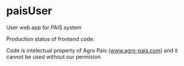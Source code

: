 # paisUser
User web app for PAIS system

Production status of frontend code.

Code is intelectual property of Agro Pais (www.agro-pais.com) and it cannot be used without our permision.
